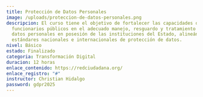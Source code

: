 ```yaml
---
title: Protección de Datos Personales
image: /uploads/proteccion-de-datos-personales.png
descripcion: El curso tiene el objetivo de fortalecer las capacidades de los
  funcionarios públicos en el adecuado manejo, resguardo y tratamiento de los
  datos personales en posesión de las instituciones del Estado, alineándose con
  estándares nacionales e internacionales de protección de datos.
nivel: Básico
estado: Finalizado
categoria: Transformación Digital
duracion: 12 horas
enlace_contenido: https://redciudadana.org/
enlace_registro: "#"
instructor: Christian Hidalgo
password: gdpr2025
---
```

